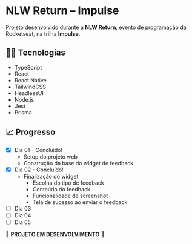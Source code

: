 # NLW Return &ndash; Impulse

Projeto desenvolvido durante a **NLW Return**, evento de programação da Rocketseat, na trilha **Impulse**.

## 👨‍💻 Tecnologias

- TypeScript
- React
- React Native
- TailwindCSS
- HeadlessUI
- Node.js
- Jest
- Prisma

## 📈 Progresso

- [x] Dia 01 &ndash; Concluído!
  - Setup do projeto web
  - Construção da base do widget de feedback
- [x] Dia 02 &ndash; Concluído!
  - Finalização do widget
    - Escolha do tipo de feedback
    - Conteúdo do feedback
    - Funcionalidade de screenshot
    - Tela de sucesso ao enviar o feedback
- [ ] Dia 03
- [ ] Dia 04
- [ ] Dia 05

🚧 **PROJETO EM DESENVOLVIMENTO** 🚧
